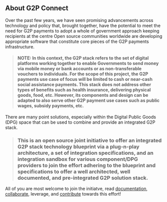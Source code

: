 ## About G2P Connect

Over the past few years, we have seen promising advancements across technology and policy that, brought together, have the potential to meet the need for G2P payments to adopt a whole of government approach keeping recipients at the centre Open source communities worldwide are developing appropriate software that constitute core pieces of the G2P payments infrastructure.

> #### NOTE: In this context, the G2P stack refers to the  set of digital platforms working together to enable Governments to send money via mobile  money or bank accounts or as non-transferable vouchers to individuals. For the scope of this project, the G2P payments use case of focus will be limited to cash or near-cash social assistance payments. This stack does not address other types of benefits such as health insurance, delivering physical goods, food, etc. However, its components and design can be adapted to also serve other G2P payment use cases such as public wages, subsidy payments, etc.

There are many point solutions, especially within the Digital Public Goods (DPG) space that can be used to combine and provide an integrated G2P stack.

> ### This is an open source joint initiative to offer an integrated G2P stack technology blueprint via a plug-n-play architecture, a set of integration specifications, and an integration sandbox for various component/DPG providers to join the effort adhering to the blueprint and specifications to offer a well architected, well documented, and pre-integrated G2P solution stack.

All of you are most welcome to join the initiatve, read [documentation](https://github.com/G2P-Connect/common/tree/main/docs), [collaborate](https://github.com/G2P-Connect/.github/discussions), leverage, and [contribute](https://github.com/G2P-Connect/.github/blob/main/CONTRIBUTING.md) towards this effort! 

